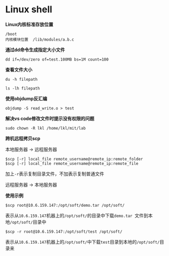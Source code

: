# Linux shell

**Linux内核标准存放位置**

```shell
/boot
内核模块位置  /lib/modules/a.b.c
```

**通过dd命令生成指定大小文件**

```shell
dd if=/dev/zero of=test.100MB bs=1M count=100
```

**查看文件大小**

```shell
du -h filepath
```

```shell
ls -lh filepath
```

**使用objdump反汇编**

```shell
objdump -S read_write.o > test
```

**解决vs code修改文件时提示没有权限的问题**

```shell
sudo chown -R lkl /home/lkl/mit/lab
```

**跨机远程拷贝scp**

本地服务器 -> 远程服务器

```shell
$scp [-r] local_file remote_username@remote_ip:remote_folder
$scp [-r] local_file remote_username@remote_ip:remote_file
```

加上`-r`表示复制目录文件，不加表示复制普通文件

远程服务器 -> 本地服务器

**使用示例**

```shell
$scp root@10.6.159.147:/opt/soft/demo.tar /opt/soft/
```

表示从`10.6.159.147`机器上的`/opt/soft/`的目录中下载`demo.tar `文件到本地`/opt/soft/`目录中

```shell
$scp -r root@10.6.159.147:/opt/soft/test /opt/soft/
```

表示从`10.6.159.147`机器上的`/opt/soft/`中下载`test`目录到本地的`/opt/soft/`目录来
